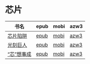 # 芯片

| 书名 | epub | mobi | azw3 |
| --- | --- | --- | --- |
| [芯片陷阱](http://ct.dalanmei.com/f/31084289-570296606-f66547) | [epub](http://ct.dalanmei.com/f/31084289-570296606-f66547) | [mobi](http://ct.dalanmei.com/f/31084289-570172665-6402fd) | [azw3](http://ct.dalanmei.com/f/31084289-570364329-50af59) |
| [光刻巨人](http://ct.dalanmei.com/f/31084289-572088457-d93454) | [epub](http://ct.dalanmei.com/f/31084289-572088457-d93454) | [mobi](http://ct.dalanmei.com/f/31084289-571728362-ecbdd4) | [azw3](http://ct.dalanmei.com/f/31084289-572112904-c31c85) |
| [“芯”想事成](http://ct.dalanmei.com/f/31084289-572131390-be35b9) | [epub](http://ct.dalanmei.com/f/31084289-572131390-be35b9) | [mobi](http://ct.dalanmei.com/f/31084289-571622810-a8522c) | [azw3](http://ct.dalanmei.com/f/31084289-572191624-56c7a2) |
